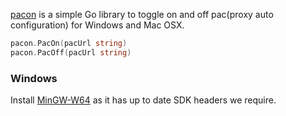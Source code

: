 [pacon](https://github.com/getlantern/pacon) is a simple Go library to toggle on and off pac(proxy auto configuration) for Windows and Mac OSX.

```go
pacon.PacOn(pacUrl string)
pacon.PacOff(pacUrl string)
```

### Windows

Install [MinGW-W64](http://sourceforge.net/projects/mingw-w64) as it has up to date SDK headers we require.
